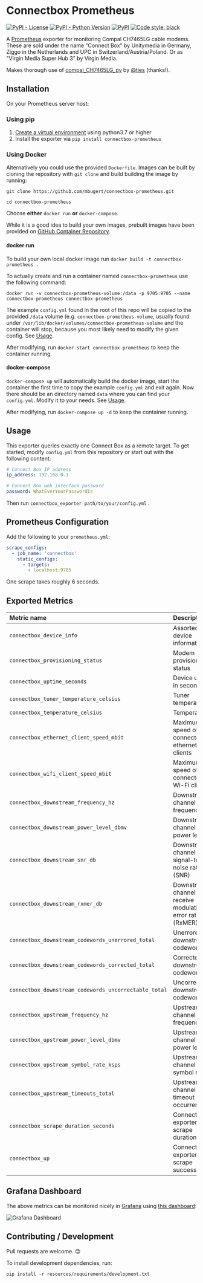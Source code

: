 # Connectbox Prometheus
[![PyPI - License](https://img.shields.io/pypi/l/connectbox-prometheus.svg)](https://pypi.org/project/connectbox-prometheus/)
[![PyPI - Python Version](https://img.shields.io/pypi/pyversions/connectbox-prometheus.svg)](https://pypi.org/project/connectbox-prometheus/)
[![PyPI](https://img.shields.io/pypi/v/connectbox-prometheus.svg)](https://pypi.org/project/connectbox-prometheus/)
[![Code style: black](https://img.shields.io/badge/code%20style-black-000000.svg)](https://github.com/psf/black)

A [Prometheus](https://prometheus.io/) exporter for monitoring Compal CH7465LG cable modems. These are sold under the name "Connect Box" by Unitymedia in Germany, Ziggo in the Netherlands and UPC in Switzerland/Austria/Poland. Or as "Virgin Media Super Hub 3" by Virgin Media.

Makes thorough use of [compal_CH7465LG_py](https://github.com/ties/compal_CH7465LG_py) by [@ties](https://github.com/ties/) (thanks!).

## Installation
On your Prometheus server host:

### Using pip
1. [Create a virtual environment](https://packaging.python.org/tutorials/installing-packages/#creating-virtual-environments) using python3.7 or higher
2. Install the exporter via `pip install connectbox-prometheus`

### Using Docker
Alternatively you could use the provided `Dockerfile`.
Images can be built by cloning the repository with `git clone` and build building the image by running:

`git clone https://github.com/mbugert/connectbox-prometheus.git`

`cd connectbox-prometheus`

Choose **either** `docker run` **or** `docker-compose`.

While it is a good idea to build your own images, prebuilt images have been provided on [GitHub Container Repository](ghcr.io/mbugert/connectbox-prometheus).

#### docker run

To build your own local docker image run
`docker build -t connectbox-prometheus .`

To actually create and run a container named `connectbox-prometheus` use the following command:

`docker run -v connectbox-prometheus-volume:/data -p 9705:9705 --name connectbox-prometheus connectbox-prometheus`

The example `config.yml` found in the root of this repo will be copied to the provided `/data` volume (e.g. `connectbox-prometheus-volume`, usually found under `/var/lib/docker/volumes/connectbox-prometheus-volume` and the container will stop, because you most likely need to modify the given config. See [Usage](#usage).

After modifying, run `docker start connectbox-prometheus` to keep the container running.

#### docker-compose

`docker-compose up` will automatically build the docker image, start the container the first time to copy the example `config.yml` and exit again.
Now there should be an directory named `data` where you can find your `config.yml`. Modify it to your needs. See [Usage](#usage).

After modifying, run `docker-compose up -d` to keep the container running.

## Usage
This exporter queries exactly one Connect Box as a remote target.
To get started, modify `config.yml` from this repository or start out with the following content:
```yaml
# Connect Box IP address
ip_address: 192.168.0.1

# Connect Box web interface password
password: WhatEverYourPasswordIs
```

Then run `connectbox_exporter path/to/your/config.yml` .

## Prometheus Configuration
Add the following to your `prometheus.yml`:
```yaml
scrape_configs:
  - job_name: 'connectbox'
    static_configs:
      - targets:
        - localhost:9705
```
One scrape takes roughly 6 seconds.

## Exported Metrics
| Metric name                                           | Description                                               |
|:------------------------------------------------------|:----------------------------------------------------------|
| `connectbox_device_info`                              | Assorted device information                               |
| `connectbox_provisioning_status`                      | Modem provisioning status                                 |
| `connectbox_uptime_seconds`                           | Device uptime in seconds                                  |
| `connectbox_tuner_temperature_celsius`                | Tuner temperature                                         |
| `connectbox_temperature_celsius`                      | Temperature                                               |
| `connectbox_ethernet_client_speed_mbit`               | Maximum speed of connected ethernet clients               |
| `connectbox_wifi_client_speed_mbit`                   | Maximum speed of connected Wi-Fi clients                  |
| `connectbox_downstream_frequency_hz`                  | Downstream channel frequency                              |
| `connectbox_downstream_power_level_dbmv`              | Downstream channel power level                            |
| `connectbox_downstream_snr_db`                        | Downstream channel signal-to-noise ratio (SNR)            |
| `connectbox_downstream_rxmer_db`                      | Downstream channel receive modulation error ratio (RxMER) |
| `connectbox_downstream_codewords_unerrored_total`     | Unerrored downstream codewords                            |
| `connectbox_downstream_codewords_corrected_total`     | Corrected downstream codewords                            |
| `connectbox_downstream_codewords_uncorrectable_total` | Uncorrectable downstream codewords                        |
| `connectbox_upstream_frequency_hz`                    | Upstream channel frequency                                |
| `connectbox_upstream_power_level_dbmv`                | Upstream channel power level                              |
| `connectbox_upstream_symbol_rate_ksps`                | Upstream channel symbol rate                              |
| `connectbox_upstream_timeouts_total`                  | Upstream channel timeout occurrences                      |
| `connectbox_scrape_duration_seconds`                  | Connect Box exporter scrape duration                      |
| `connectbox_up`                                       | Connect Box exporter scrape success                       |

## Grafana Dashboard

The above metrics can be monitored nicely in [Grafana](https://github.com/grafana/grafana) using [this dashboard](https://grafana.com/grafana/dashboards/12078/):

![Grafana Dashboard](resources/docs/grafana_dashboard_screenshot.png)

## Contributing / Development
Pull requests are welcome. 😊

To install development dependencies, run:

`pip install -r resources/requirements/development.txt`